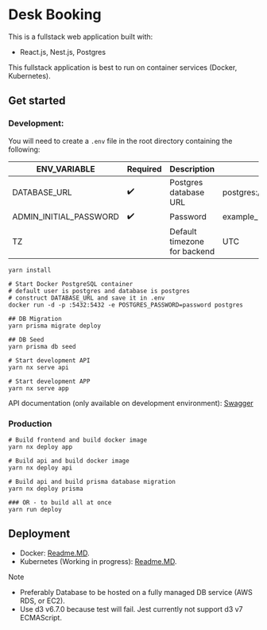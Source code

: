 # Desk Booking

This is a fullstack web application built with:

- React.js, Nest.js, Postgres

This fullstack application is best to run on container services (Docker, Kubernetes).

## Get started

### Development:

You will need to create a `.env` file in the root directory containing the following:

| ENV_VARIABLE           | Required | Description                  | Example                           |
| ---------------------- | -------- | ---------------------------- | --------------------------------- |
| DATABASE_URL           | ✔️       | Postgres database URL        | postgres://user:pass@host:port/db |
| ADMIN_INITIAL_PASSWORD | ✔️       | Password                     | example_password                  |
| TZ                     |          | Default timezone for backend | UTC                               |

```
yarn install

# Start Docker PostgreSQL container
# default user is postgres and database is postgres
# construct DATABASE_URL and save it in .env
docker run -d -p :5432:5432 -e POSTGRES_PASSWORD=password postgres

## DB Migration
yarn prisma migrate deploy

## DB Seed
yarn prisma db seed

# Start development API
yarn nx serve api

# Start development APP
yarn nx serve app
```

API documentation (only available on development environment): [Swagger](http://localhost:4200/api)

### Production

```
# Build frontend and build docker image
yarn nx deploy app

# Build api and build docker image
yarn nx deploy api

# Build api and build prisma database migration
yarn nx deploy prisma

### OR - to build all at once
yarn run deploy
```

## Deployment

- Docker: [Readme.MD](/docker/readme.md).
- Kubernetes (Working in progress): [Readme.MD](/kubernetes/readme.md).

Note

- Preferably Database to be hosted on a fully managed DB service (AWS RDS, or EC2).
- Use d3 v6.7.0 because test will fail. Jest currently not support d3 v7 ECMAScript.
